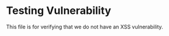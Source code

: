 # Testing Vulnerability

This file is for verifying that we do not have an XSS vulnerability.

<script>
  document.alert('Gotcha!');
</script>
